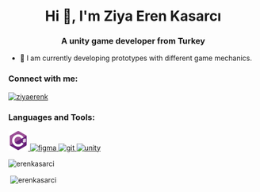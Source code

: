 <h1 align="center">Hi 👋, I'm Ziya Eren Kasarcı</h1>
<h3 align="center">A unity game developer from Turkey</h3>   

- 🔭 I am currently developing prototypes with different game mechanics. 

<h3 align="left">Connect with me:</h3>
<p align="left">
<a href="https://linkedin.com/in/ziyaerenk" target="blank"><img align="center" src="https://raw.githubusercontent.com/rahuldkjain/github-profile-readme-generator/master/src/images/icons/Social/linked-in-alt.svg" alt="ziyaerenk" height="30" width="40" /></a>
</p>

<h3 align="left">Languages and Tools:</h3>
<p align="left"> <a href="https://www.w3schools.com/cs/" target="_blank" rel="noreferrer"> <img src="https://raw.githubusercontent.com/devicons/devicon/master/icons/csharp/csharp-original.svg" alt="csharp" width="40" height="40"/> </a> <a href="https://www.figma.com/" target="_blank" rel="noreferrer"> <img src="https://www.vectorlogo.zone/logos/figma/figma-icon.svg" alt="figma" width="40" height="40"/> </a> <a href="https://git-scm.com/" target="_blank" rel="noreferrer"> <img src="https://www.vectorlogo.zone/logos/git-scm/git-scm-icon.svg" alt="git" width="40" height="40"/> </a> <a href="https://unity.com/" target="_blank" rel="noreferrer"> <img src="https://www.vectorlogo.zone/logos/unity3d/unity3d-icon.svg" alt="unity" width="40" height="40"/> </a> </p>

<p><img align="center" src="https://github-readme-stats.vercel.app/api/top-langs?username=erenkasarci&show_icons=true&locale=en&layout=compact" alt="erenkasarci" /></p>

<p>&nbsp;<img align="center" src="https://github-readme-stats.vercel.app/api?username=erenkasarci&show_icons=true&locale=en" alt="erenkasarci" /></p>
